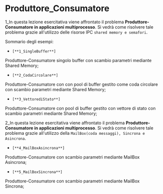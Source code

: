# Produttore_Consumatore

1_In questa lezione esercitativa viene affrontato il problema **Produttore-Consumatore in applicazioni multiprocesso**. 
Si vedrà come risolvere tale problema grazie all'utilizzo delle risorse IPC `shared memory e semafori`.

Sommario degli esempi:


- `[**1_SingleBuffer**]`

Produttore-Consumatore singolo buffer con scambio parametri mediante Shared Memory;

- `[**2_CodaCircolare**]`

Produttore-Consumatore con con pool di buffer gestito come coda circolare con scambio parametri mediante Shared Memory;

- `[**3_VettorediStato**]`

Produttore-Consumatore con pool di buffer gestito con vettore di stato con scambio parametri mediante Shared Memory;

2_In questa lezione esercitativa viene affrontato il problema **Produttore-Consumatore in applicazioni multiprocesso**. 
Si vedrà come risolvere tale problema grazie all'utilizzo della `MailBox(coda messaggi), Sincrona e Asincrona`.

- `[**4_MailBoxAsincrona**]`

Produttore-Consumatore con scambio parametri mediante MailBox Asincrona;

- `[**5_MailBoxSincrona**]`

Produttore-Consumatore con scambio parametri mediante MailBox Sincrona;

